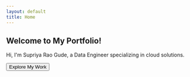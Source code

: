 ```yaml
---
layout: default
title: Home
---
```


<section class="hero">
  <h1>Welcome to My Portfolio!</h1>
  <p>Hi, I'm Supriya Rao Gude, a Data Engineer specializing in cloud solutions.</p>
  <button class="button">Explore My Work</button>
</section>
